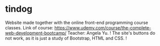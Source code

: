 # tindog
Website made together with the online front-end programming course classes.
Link of course: https://www.udemy.com/course/the-complete-web-development-bootcamp/
Teacher: Angela Yu.
! The site's buttons do not work, as it is just a study of Bootstrap, HTML and CSS. !
